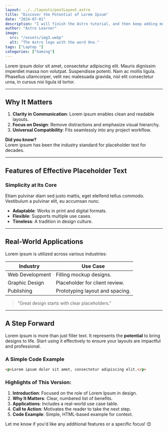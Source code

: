 ```yaml
---
layout: ../../layouts/postLayout.astro
title: "Discover the Potential of Lorem Ipsum"
date: "2024-07-01"
description: "I will finish the Astro tutorial, and then keep adding more posts. Watch this space for more to come"
author: "Astro Learner"
image:
  src: "/assets/img3.webp"
  alt: "The Astro logo with the word One."
tags: ["Laptop "]
categories: ["Gaming"]
---
```




Lorem ipsum dolor sit amet, consectetur adipiscing elit. Mauris dignissim imperdiet massa non volutpat. Suspendisse potenti. Nam ac mollis ligula. Phasellus ullamcorper, velit nec malesuada gravida, nisl elit consectetur urna, in cursus nisi ligula id tortor.

---

## Why It Matters

1. **Clarity in Communication**: Lorem ipsum enables clean and readable layouts.  
2. **Focus on Design**: Remove distractions and emphasize visual hierarchy.  
3. **Universal Compatibility**: Fits seamlessly into any project workflow.

**Did you know?**  
Lorem ipsum has been the industry standard for placeholder text for decades.

---

## Features of Effective Placeholder Text

### Simplicity at Its Core
Etiam pulvinar diam sed justo mattis, eget eleifend tellus commodo. Vestibulum a pulvinar elit, eu accumsan nunc.

- **Adaptable**: Works in print and digital formats.  
- **Flexible**: Supports multiple use cases.  
- **Timeless**: A tradition in design culture.

---

## Real-World Applications

Lorem ipsum is utilized across various industries:

| Industry          | Use Case                       |
|-------------------|--------------------------------|
| Web Development   | Filling mockup designs.       |
| Graphic Design    | Placeholder for client review.|
| Publishing        | Prototyping layout and spacing.|

> "Great design starts with clear placeholders."  

---

## A Step Forward

Lorem ipsum is more than just filler text. It represents the **potential** to bring designs to life. Start using it effectively to ensure your layouts are impactful and professional.

### A Simple Code Example
```html
<p>Lorem ipsum dolor sit amet, consectetur adipiscing elit.</p>
```


### Highlights of This Version:
1. **Introduction**: Focused on the role of Lorem Ipsum in design.  
2. **Why It Matters**: Clear, numbered list of benefits.  
3. **Applications**: Includes a real-world use case table.  
4. **Call to Action**: Motivates the reader to take the next step.  
5. **Code Example**: Simple, HTML-based example for context.

Let me know if you'd like any additional features or a specific focus! 😊

